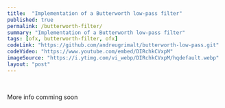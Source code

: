 ```yaml
---
title:  "Implementation of a Butterworth low-pass filter"
published: true
permalink: /butterworth-filter/
summary: "Implementation of a Butterworth low-pass filter"
tags: [ofx, butterworth-filter, ofx]
codeLink: "https://github.com/andreugrimalt/butterworth-low-pass.git"
codeVideo: "https://www.youtube.com/embed/DIRchkCVxpM"
imageSource: "https://i.ytimg.com/vi_webp/DIRchkCVxpM/hqdefault.webp"
layout: "post"
---
```


<br/>
<p>More info comming soon</p>
